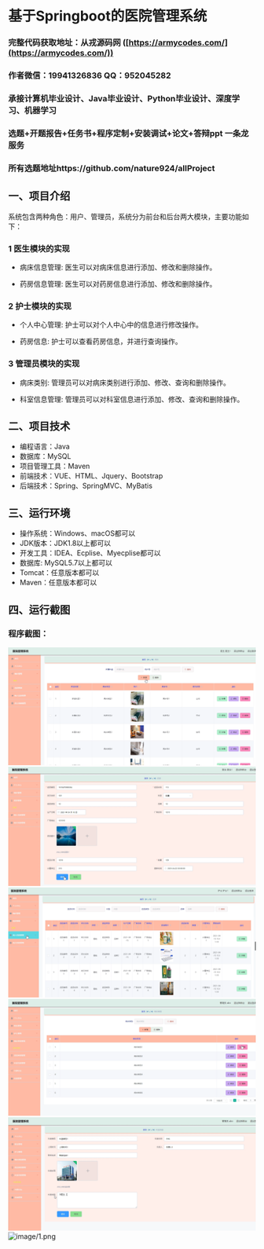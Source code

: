 基于Springboot的医院管理系统
=
### 完整代码获取地址：从戎源码网 ([https://armycodes.com/](https://armycodes.com/))
### 作者微信：19941326836  QQ：952045282 
### 承接计算机毕业设计、Java毕业设计、Python毕业设计、深度学习、机器学习
### 选题+开题报告+任务书+程序定制+安装调试+论文+答辩ppt 一条龙服务
### 所有选题地址https://github.com/nature924/allProject

一、项目介绍
---
系统包含两种角色：用户、管理员，系统分为前台和后台两大模块，主要功能如下：

### 1 医生模块的实现
- 病床信息管理: 医生可以对病床信息进行添加、修改和删除操作。

- 药房信息管理: 医生可以对药房信息进行添加、修改和删除操作。

### 2 护士模块的实现
- 个人中心管理: 护士可以对个人中心中的信息进行修改操作。

- 药房信息: 护士可以查看药房信息，并进行查询操作。

### 3 管理员模块的实现
- 病床类别: 管理员可以对病床类别进行添加、修改、查询和删除操作。

- 科室信息管理: 管理员可以对科室信息进行添加、修改、查询和删除操作。





二、项目技术
---
- 编程语言：Java
- 数据库：MySQL
- 项目管理工具：Maven
- 前端技术：VUE、HTML、Jquery、Bootstrap
- 后端技术：Spring、SpringMVC、MyBatis

三、运行环境
---
- 操作系统：Windows、macOS都可以
- JDK版本：JDK1.8以上都可以
- 开发工具：IDEA、Ecplise、Myecplise都可以
- 数据库: MySQL5.7以上都可以
- Tomcat：任意版本都可以
- Maven：任意版本都可以

四、运行截图
---

### 程序截图：
![image/1.png](image/1.png)
![image/1.png](image/2.png)
![image/1.png](image/3.png)
![image/1.png](image/4.png)
![image/1.png](image/5.png)
![image/1.png](image/6.png)



